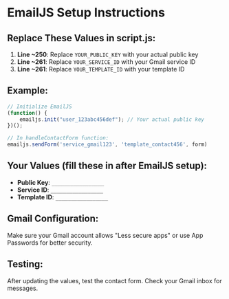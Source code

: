 # EmailJS Setup Instructions

## Replace These Values in script.js:

1. **Line ~250**: Replace `YOUR_PUBLIC_KEY` with your actual public key
2. **Line ~261**: Replace `YOUR_SERVICE_ID` with your Gmail service ID  
3. **Line ~261**: Replace `YOUR_TEMPLATE_ID` with your template ID

## Example:
```javascript
// Initialize EmailJS
(function() {
    emailjs.init("user_123abc456def"); // Your actual public key
})();

// In handleContactForm function:
emailjs.sendForm('service_gmail123', 'template_contact456', form)
```

## Your Values (fill these in after EmailJS setup):
- **Public Key**: `_________________`
- **Service ID**: `_________________` 
- **Template ID**: `_________________`

## Gmail Configuration:
Make sure your Gmail account allows "Less secure apps" or use App Passwords for better security.

## Testing:
After updating the values, test the contact form. Check your Gmail inbox for messages. 